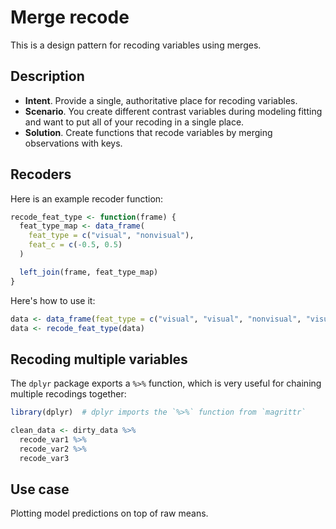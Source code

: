 # Merge recode

This is a design pattern for recoding variables using merges.

## Description

* **Intent**. Provide a single, authoritative place for recoding variables.
* **Scenario**. You create different contrast variables during modeling fitting and want to put all of your recoding in a single place.
* **Solution**. Create functions that recode variables by merging observations with keys.

## Recoders

Here is an example recoder function:

```R
recode_feat_type <- function(frame) {
  feat_type_map <- data_frame(
    feat_type = c("visual", "nonvisual"),
    feat_c = c(-0.5, 0.5)
  )

  left_join(frame, feat_type_map)
}
```

Here's how to use it:

```R
data <- data_frame(feat_type = c("visual", "visual", "nonvisual", "visual"))
data <- recode_feat_type(data)
```

## Recoding multiple variables

The `dplyr` package exports a `%>%` function, which is very useful for chaining multiple recodings together:

```R
library(dplyr)  # dplyr imports the `%>%` function from `magrittr`

clean_data <- dirty_data %>%
  recode_var1 %>%
  recode_var2 %>%
  recode_var3
```

## Use case

Plotting model predictions on top of raw means.

